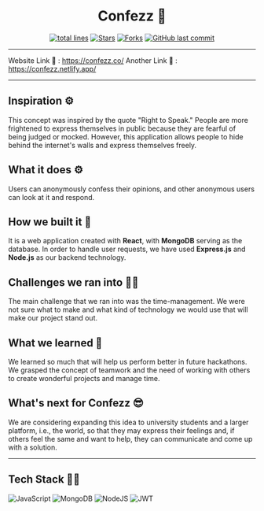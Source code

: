 <div align="center">

# Confezz 🤫

<a href="https://github.com/vasu-1/Confezz-Client"><img src="https://sloc.xyz/github/vasu-1/Confezz-Client?style=for-the-badge" alt="total lines"/></a>
<a href="https://github.com/vasu-1/Confezz-Client"><img src="https://img.shields.io/github/stars/vasu-1/Confezz-Client" alt="Stars"/></a>
<a href="https://github.com/vasu-1/Confezz-Client/network/members"><img src="https://img.shields.io/github/forks/vasu-1/Confezz-Client" alt="Forks"/></a>
<a href="https://github.com/vasu-1/Confezz-Client/commits"><img alt="GitHub last commit" src="https://img.shields.io/github/last-commit/vasu-1/Confezz-Client?logo=github"></a>
</div>

---

Website Link :link: : https://confezz.co/ 
Another Link :link: : https://confezz.netlify.app/

---

## Inspiration ⚙️
This concept was inspired by the quote "Right to Speak." People are more frightened to express themselves in public because they are fearful of being judged or mocked. However, this application allows people to hide behind the internet's walls and express themselves freely.

## What it does ⚙️
Users can anonymously confess their opinions, and other anonymous users can look at it and respond.

## How we built it 🏡
It is a web application created with **React**, with **MongoDB** serving as the database. In order to handle user requests, we have used **Express.js** and **Node.js** as our backend technology.

## Challenges we ran into 🏃‍♂️
The main challenge that we ran into was the time-management. We were not sure what to make and what kind of technology we would use that will make our project stand out.

## What we learned 💸
We learned so much that will help us perform better in future hackathons. We grasped the concept of teamwork and the need of working with others to create wonderful projects and manage time.

## What's next for Confezz 😎
We are considering expanding this idea to university students and a larger platform, i.e., the world, so that they may express their feelings and, if others feel the same and want to help, they can communicate and come up with a solution.


---

## Tech Stack 👨‍💻

![JavaScript](https://img.shields.io/badge/javascript-%23323330.svg?style=for-the-badge&logo=javascript&logoColor=%23F7DF1E)
![MongoDB](https://img.shields.io/badge/MongoDB-%234ea94b.svg?style=for-the-badge&logo=mongodb&logoColor=white)
![NodeJS](https://img.shields.io/badge/node.js-6DA55F?style=for-the-badge&logo=node.js&logoColor=white)
![JWT](https://img.shields.io/badge/JWT-black?style=for-the-badge&logo=JSON%20web%20tokens)
